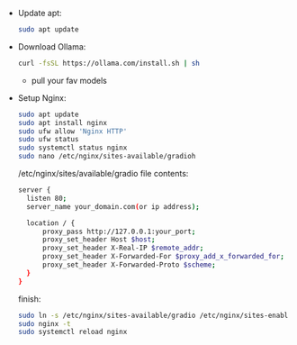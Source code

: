 - Update apt:
  ```bash
  sudo apt update
  ```

- Download Ollama:
  ```bash
  curl -fsSL https://ollama.com/install.sh | sh
  ```
  - pull your fav models

- Setup Nginx:
  ```bash
  sudo apt update
  sudo apt install nginx
  sudo ufw allow 'Nginx HTTP'
  sudo ufw status
  sudo systemctl status nginx
  sudo nano /etc/nginx/sites-available/gradioh
  ```
  /etc/nginx/sites/available/gradio file contents:
  ```bash
  server {
    listen 80;
    server_name your_domain.com(or ip address);

    location / {
        proxy_pass http://127.0.0.1:your_port;
        proxy_set_header Host $host;
        proxy_set_header X-Real-IP $remote_addr;
        proxy_set_header X-Forwarded-For $proxy_add_x_forwarded_for;
        proxy_set_header X-Forwarded-Proto $scheme;
    }
  }
  ```
  finish:
  ```bash
  sudo ln -s /etc/nginx/sites-available/gradio /etc/nginx/sites-enabled/
  sudo nginx -t
  sudo systemctl reload nginx
  ```


